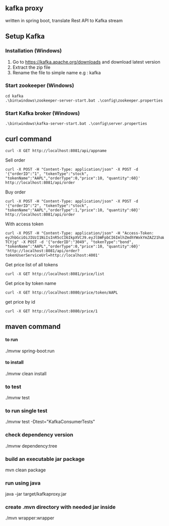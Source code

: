 ## kafka proxy
written in spring boot, translate Rest API to Kafka stream

## Setup Kafka 

### Installation (Windows)

1. Go to https://kafka.apache.org/downloads and download latest version
2. Extract the zip file
3. Rename the file to simple name e.g : kafka

### Start zookeeper (Windows)

```
cd kafka
.\bin\windows\zookeeper-server-start.bat .\config\zookeeper.properties
```

### Start Kafka broker (Windows)
```
.\bin\windows\kafka-server-start.bat .\config\server.properties
```

## curl command
```
curl -X GET http://localhost:8081/api/appname
```
Sell order
```
curl -X POST -H "Content-Type: application/json" -X POST -d '{"orderID":"1", "tokenType":"stock", "tokenName":"AAPL","orderType":0,"price":10, "quantity":60}' http://localhost:8081/api/order
```
Buy order
```
curl -X POST -H "Content-Type: application/json" -X POST -d '{"orderID":"2", "tokenType":"stock", "tokenName":"AAPL","orderType":1,"price":10, "quantity":60}' http://localhost:8081/api/order
```

With access token 
````
curl -X POST -H "Content-Type: application/json" -H "Access-Token: eyJhbGciOiJIUzI1NiIsInR5cCI6IkpXVCJ9.eyJlbWFpbCI6ImlhZmdhYWxkYmZAZ21haWwuY29tIiwiaWF0IjoxNjY5MTgzMzk4LCJleHAiOjE2NjkxODY5OTh9.Rx4sIMhxEPMw3zo_Ek1ynZda_Qr7uMPYswkYM-TCYjg" -X POST -d '{"orderID":"3049", "tokenType":"bond", "tokenName":"AAPL","orderType":0,"price":10, "quantity":60}' 'http://localhost:8081/api/order?tokenUserServiceUrl=http://localhost:4001'

````

Get price list of all tokens
```
curl -X GET http://localhost:8081/price/list
```
Get price by token name
```
curl -X GET http://localhost:8080/price/token/AAPL
```
get price by id
```
curl -X GET http://localhost:8080/price/1
```
## maven command
#### to run
./mvnw spring-boot:run
#### to install
./mvnw clean install
### to test
./mvnw test
### to run single test
./mvnw test -Dtest="KafkaConsumerTests"
### check dependency version
./mvnw dependency:tree

### build an executable jar package
mvn clean package
### run using java
java -jar target/kafkaproxy.jar
### create .mvn directory with needed jar inside
./mvn wrapper:wrapper